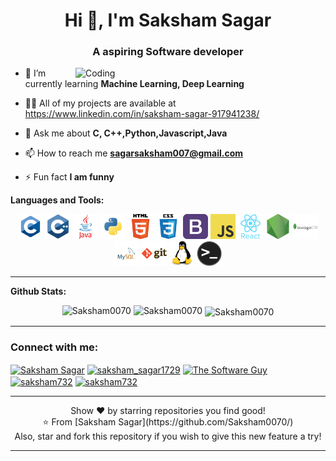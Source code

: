 <h1 align="center">Hi 👋, I'm Saksham Sagar</h1>
<h3 align="center">A aspiring Software developer</h3>
<img align="right" alt="Coding" width="400" src="https://user-images.githubusercontent.com/55389276/140866485-8fb1c876-9a8f-4d6a-98dc-08c4981eaf70.gif">

- 🌱 I’m currently learning **Machine Learning, Deep Learning**

- 👨‍💻 All of my projects are available at https://www.linkedin.com/in/saksham-sagar-917941238/

- 💬 Ask me about **C, C++,Python,Javascript,Java**

- 📫 How to reach me **sagarsaksham007@gmail.com**

- ⚡ Fun fact **I am funny**


**Languages and Tools:**

<p align="center">

  <div align="center">
  
  <code><img height="40" src="https://raw.githubusercontent.com/github/explore/80688e429a7d4ef2fca1e82350fe8e3517d3494d/topics/c/c.png"></code> <code><img height="40" src="https://raw.githubusercontent.com/github/explore/80688e429a7d4ef2fca1e82350fe8e3517d3494d/topics/cpp/cpp.png"></code> <code><img height="40" src="https://raw.githubusercontent.com/devicons/devicon/master/icons/java/java-original-wordmark.svg"></code> <code><img height="40" src="https://raw.githubusercontent.com/github/explore/80688e429a7d4ef2fca1e82350fe8e3517d3494d/topics/python/python.png"></code> <code><img height="40" src="https://raw.githubusercontent.com/github/explore/80688e429a7d4ef2fca1e82350fe8e3517d3494d/topics/html/html.png"></code> <code><img height="40" src="https://raw.githubusercontent.com/github/explore/80688e429a7d4ef2fca1e82350fe8e3517d3494d/topics/css/css.png"></code> <code><img height="40" src="https://raw.githubusercontent.com/github/explore/80688e429a7d4ef2fca1e82350fe8e3517d3494d/topics/bootstrap/bootstrap.png"></code> <code><img height="40" src="https://raw.githubusercontent.com/github/explore/80688e429a7d4ef2fca1e82350fe8e3517d3494d/topics/javascript/javascript.png"></code> <code><img height="40" src="https://raw.githubusercontent.com/devicons/devicon/master/icons/react/react-original-wordmark.svg"></code> <code><img height="40" src="https://raw.githubusercontent.com/github/explore/80688e429a7d4ef2fca1e82350fe8e3517d3494d/topics/nodejs/nodejs.png"></code> <code><img height="40" src="https://raw.githubusercontent.com/github/explore/80688e429a7d4ef2fca1e82350fe8e3517d3494d/topics/mongodb/mongodb.png"></code> <code><img height="40" src="https://raw.githubusercontent.com/github/explore/80688e429a7d4ef2fca1e82350fe8e3517d3494d/topics/mysql/mysql.png"></code> <code><img height="40" src="https://raw.githubusercontent.com/github/explore/80688e429a7d4ef2fca1e82350fe8e3517d3494d/topics/git/git.png"></code> <code><img height="40" src="https://raw.githubusercontent.com/devicons/devicon/master/icons/linux/linux-original.svg"></code> <code><img height="40" src="https://raw.githubusercontent.com/github/explore/80688e429a7d4ef2fca1e82350fe8e3517d3494d/topics/terminal/terminal.png"></code>

  </div>
  </p>

---

**Github Stats:**

<p align="center">
  
  <img src="https://github-readme-stats.vercel.app/api?username=Saksham0070&hide=stars&show_icons=true&theme=dracula&line_height=32" alt="Saksham0070">
  <img src="https://github-readme-stats.vercel.app/api/top-langs/?username=Saksham0070&count_private=true&theme=dracula" alt="Saksham0070">
  <img align="center" src="https://github-readme-streak-stats.herokuapp.com/?user=Saksham0070&count_private=true&theme=dracula" alt="Saksham0070" />
</p>

---


<h3 align="left">Connect with me:</h3>
<p align="left">
<a href="https://www.linkedin.com/in/saksham-sagar-917941238/" target="blank"><img align="center" src="https://raw.githubusercontent.com/rahuldkjain/github-profile-readme-generator/master/src/images/icons/Social/linked-in-alt.svg" alt="Saksham Sagar" height="30" width="40" /></a>
<a href="https://www.instagram.com/saksham_sagar1729/" target="blank"><img align="center" src="https://raw.githubusercontent.com/rahuldkjain/github-profile-readme-generator/master/src/images/icons/Social/instagram.svg" alt="saksham_sagar1729" height="30" width="40" /></a>
<a href="https://www.youtube.com/channel/UCXTjNj1PrB6XuGGqR2m99sA" target="blank"><img align="center" src="https://raw.githubusercontent.com/rahuldkjain/github-profile-readme-generator/master/src/images/icons/Social/youtube.svg" alt="The Software Guy" height="30" width="40" /></a>
<a href="https://www.codechef.com/users/saksham732" target="blank"><img align="center" src="https://cdn.jsdelivr.net/npm/simple-icons@3.1.0/icons/codechef.svg" alt="saksham732" height="30" width="40" /></a>
<a href="https://codeforces.com/profile/saksham732" target="blank"><img align="center" src="https://raw.githubusercontent.com/rahuldkjain/github-profile-readme-generator/master/src/images/icons/Social/codeforces.svg" alt="saksham732" height="30" width="40" /></a>
</p>

---

<p align="center">
    Show ❤️ by starring repositories you find good! 
    <br />
    ⭐️ From [Saksham Sagar](https://github.com/Saksham0070/)
    <br />
    Also, star and fork this repository if you wish to give this new feature a try!
  </p>

---
